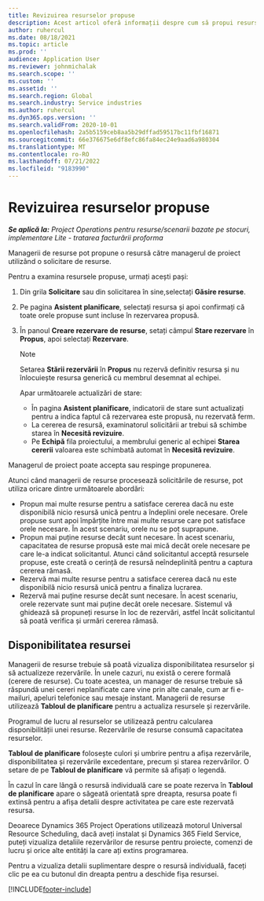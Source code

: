 ```yaml
---
title: Revizuirea resurselor propuse
description: Acest articol oferă informații despre cum să propui resursele proiectului.
author: ruhercul
ms.date: 08/18/2021
ms.topic: article
ms.prod: ''
audience: Application User
ms.reviewer: johnmichalak
ms.search.scope: ''
ms.custom: ''
ms.assetid: ''
ms.search.region: Global
ms.search.industry: Service industries
ms.author: ruhercul
ms.dyn365.ops.version: ''
ms.search.validFrom: 2020-10-01
ms.openlocfilehash: 2a5b5159ceb8aa5b29dffad59517bc11fbf16871
ms.sourcegitcommit: 66e376675e6df8efc86fa84ec24e9aad6a980304
ms.translationtype: MT
ms.contentlocale: ro-RO
ms.lasthandoff: 07/21/2022
ms.locfileid: "9183990"
---
```

# <a name="review-proposed-resources"></a>Revizuirea resurselor propuse

_**Se aplică la:** Project Operations pentru resurse/scenarii bazate pe stocuri, implementare Lite - tratarea facturării proforma_

Managerii de resurse pot propune o resursă către managerul de proiect utilizând o solicitare de resurse.

Pentru a examina resursele propuse, urmați acești pași:

1. Din grila **Solicitare** sau din solicitarea în sine,selectați **Găsire resurse**.
2. Pe pagina **Asistent planificare**, selectați resursa și apoi confirmați că toate orele propuse sunt incluse în rezervarea propusă.
3. În panoul **Creare rezervare de resurse**, setați câmpul **Stare rezervare** în **Propus**, apoi selectați **Rezervare**.

    > [!NOTE]
    > Setarea **Stării rezervării** în **Propus** nu rezervă definitiv resursa și nu înlocuiește resursa generică cu membrul desemnat al echipei.

    Apar următoarele actualizări de stare:

    - În pagina **Asistent planificare**, indicatorii de stare sunt actualizați pentru a indica faptul că rezervarea este propusă, nu rezervată ferm.
    - La cererea de resursă, examinatorul solicitării ar trebui să schimbe starea în **Necesită revizuire**.
    - Pe **Echipă** fila proiectului, a membrului generic al echipei **Starea cererii** valoarea este schimbată automat în **Necesită revizuire**.

Managerul de proiect poate accepta sau respinge propunerea.

Atunci când managerii de resurse procesează solicitările de resurse, pot utiliza oricare dintre următoarele abordări:

- Propun mai multe resurse pentru a satisface cererea dacă nu este disponibilă nicio resursă unică pentru a îndeplini orele necesare. Orele propuse sunt apoi împărțite între mai multe resurse care pot satisface orele necesare. În acest scenariu, orele nu se pot suprapune.
- Propun mai puține resurse decât sunt necesare. În acest scenariu, capacitatea de resurse propusă este mai mică decât orele necesare pe care le-a indicat solicitantul. Atunci când solicitantul acceptă resursele propuse, este creată o cerință de resursă neîndeplinită pentru a captura cererea rămasă.
- Rezervă mai multe resurse pentru a satisface cererea dacă nu este disponibilă nicio resursă unică pentru a finaliza lucrarea.
- Rezervă mai puține resurse decât sunt necesare. În acest scenariu, orele rezervate sunt mai puține decât orele necesare. Sistemul vă ghidează să propuneți resurse în loc de rezervări, astfel încât solicitantul să poată verifica și urmări cererea rămasă.

## <a name="resource-availability"></a>Disponibilitatea resursei

Managerii de resurse trebuie să poată vizualiza disponibilitatea resurselor și să actualizeze rezervările. În unele cazuri, nu există o cerere formală (cerere de resurse). Cu toate acestea, un manager de resurse trebuie să răspundă unei cereri neplanificate care vine prin alte canale, cum ar fi e-mailuri, apeluri telefonice sau mesaje instant. Managerii de resurse utilizează **Tabloul de planificare** pentru a actualiza resursele și rezervările.

Programul de lucru al resurselor se utilizează pentru calcularea disponibilității unei resurse. Rezervările de resurse consumă capacitatea resurselor.

**Tabloul de planificare** folosește culori și umbrire pentru a afișa rezervările, disponibilitatea și rezervările excedentare, precum și starea rezervărilor. O setare de pe **Tabloul de planificare** vă permite să afișați o legendă.

În cazul în care lângă o resursă individuală care se poate rezerva în **Tabloul de planificare** apare o săgeată orientată spre dreapta, resursa poate fi extinsă pentru a afișa detalii despre activitatea pe care este rezervată resursa.

Deoarece Dynamics 365 Project Operations utilizează motorul Universal Resource Scheduling, dacă aveți instalat și Dynamics 365 Field Service, puteți vizualiza detaliile rezervărilor de resurse pentru proiecte, comenzi de lucru și orice alte entități la care ați extins programarea.

Pentru a vizualiza detalii suplimentare despre o resursă individuală, faceți clic pe ea cu butonul din dreapta pentru a deschide fișa resursei.



[!INCLUDE[footer-include](../includes/footer-banner.md)]
